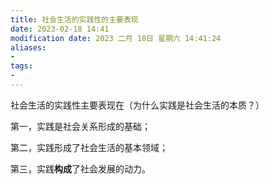 ```yaml
---
title: 社会生活的实践性的主要表现
date: 2023-02-18 14:41
modification date: 2023 二月 18日 星期六 14:41:24
aliases: 
- 
tags: 
- 
---
```


社会生活的实践性主要表现在（为什么实践是社会生活的本质？）

第一，实践是社会关系形成的基础；

第二，实践形成了社会生活的基本领域；

第三，实践**构成**了社会发展的动力。